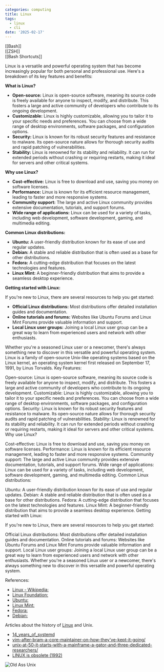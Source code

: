 ```yaml
---
categories: computing
title: Linux
tags:
  - linux
  - cli
date: '2025-02-17'
---
```


[[Bash]]  
[[ZSH]]  
[[Bash Shortcuts]]  

Linux is a versatile and powerful operating system that has become increasingly popular for both personal and professional use. Here's a breakdown of its key features and benefits:

**What is Linux?**

- **Open-source:** Linux is open-source software, meaning its source code is freely available for anyone to inspect, modify, and distribute. This fosters a large and active community of developers who contribute to its ongoing development.
- **Customizable:** Linux is highly customizable, allowing you to tailor it to your specific needs and preferences. You can choose from a wide range of desktop environments, software packages, and configuration options.
- **Security:** Linux is known for its robust security features and resistance to malware. Its open-source nature allows for thorough security audits and rapid patching of vulnerabilities.
- **Stability:** Linux is renowned for its stability and reliability. It can run for extended periods without crashing or requiring restarts, making it ideal for servers and other critical systems.

**Why use Linux?**

- **Cost-effective:** Linux is free to download and use, saving you money on software licenses.
- **Performance:** Linux is known for its efficient resource management, leading to faster and more responsive systems.
- **Community support:** The large and active Linux community provides extensive documentation, tutorials, and support forums.
- **Wide range of applications:** Linux can be used for a variety of tasks, including web development, software development, gaming, and multimedia editing.

**Common Linux distributions:**

- **Ubuntu:** A user-friendly distribution known for its ease of use and regular updates.
- **Debian:** A stable and reliable distribution that is often used as a base for other distributions.
- **Fedora:** A cutting-edge distribution that focuses on the latest technologies and features.
- **Linux Mint:** A beginner-friendly distribution that aims to provide a seamless desktop experience.

**Getting started with Linux:**

If you're new to Linux, there are several resources to help you get started:

- **Official Linux distributions:** Most distributions offer detailed installation guides and documentation.
- **Online tutorials and forums:** Websites like Ubuntu Forums and Linux Mint Forums provide valuable information and support.
- **Local Linux user groups:** Joining a local Linux user group can be a great way to learn from experienced users and network with other enthusiasts.

Whether you're a seasoned Linux user or a newcomer, there's always something new to discover in this versatile and powerful operating system. Linux is a family of open-source Unix-like operating systems based on the Linux kernel, an operating system kernel first released on September 17, 1991, by Linus Torvalds.
Key Features:

Open-source: Linux is open-source software, meaning its source code is freely available for anyone to inspect, modify, and distribute. This fosters a large and active community of developers who contribute to its ongoing development.
Customizable: Linux is highly customizable, allowing you to tailor it to your specific needs and preferences. You can choose from a wide range of desktop environments, software packages, and configuration options.
Security: Linux is known for its robust security features and resistance to malware. Its open-source nature allows for thorough security audits and rapid patching of vulnerabilities.
Stability: Linux is renowned for its stability and reliability. It can run for extended periods without crashing or requiring restarts, making it ideal for servers and other critical systems.
Why use Linux?

Cost-effective: Linux is free to download and use, saving you money on software licenses.
Performance: Linux is known for its efficient resource management, leading to faster and more responsive systems.
Community support: The large and active Linux community provides extensive documentation, tutorials, and support forums.
Wide range of applications: Linux can be used for a variety of tasks, including web development, software development, gaming, and multimedia editing.
Common Linux distributions:

Ubuntu: A user-friendly distribution known for its ease of use and regular updates.
Debian: A stable and reliable distribution that is often used as a base for other distributions.
Fedora: A cutting-edge distribution that focuses on the latest technologies and features.
Linux Mint: A beginner-friendly distribution that aims to provide a seamless desktop experience.
Getting started with Linux:

If you're new to Linux, there are several resources to help you get started:

Official Linux distributions: Most distributions offer detailed installation guides and documentation.
Online tutorials and forums: Websites like Ubuntu Forums and Linux Mint Forums provide valuable information and support.
Local Linux user groups: Joining a local Linux user group can be a great way to learn from experienced users and network with other enthusiasts.
Whether you're a seasoned Linux user or a newcomer, there's always something new to discover in this versatile and powerful operating system.

References:

- [Linux - Wikipedia:](https://en.wikipedia.org/wiki/Linux)
- [Linux Foundation:](https://www.linuxfoundation.org/)
- [Ubuntu:](https://ubuntu.com/)
- [Linux Mint:](https://linuxmint.com/)
- [Fedora:](https://fedoraproject.org/)
- [Debian:](https://www.debian.org/)


Articles about the history of [Linux](Linux.md) and Unix.  

- [14_years_of_systemd](https://www.theregister.com/2025/02/06/14_years_of_systemd/)    
- [vim-after-bram-a-core-maintainer-on-how-they've-kept-it-going/](https://thenewstack.io/vim-after-bram-a-core-maintainer-on-how-theyve-kept-it-going/ ) 
- [unix-at-50-it-starts-with-a-mainframe-a-gator-and-three-dedicated-researchers/](https://arstechnica.com/gadgets/2019/08/unix-at-50-it-starts-with-a-mainframe-a-gator-and-three-dedicated-researchers/ )
- [LINUX is obsolete (1992)](https://news.ycombinator.com/item?id=42980283)

![Old Ass Unix](https://cdn.arstechnica.net/wp-content/uploads/2019/08/86-300837.jpg.870x660_q60_crop_upscale.jpg)  